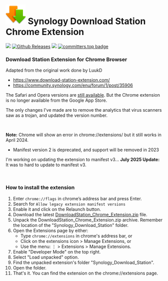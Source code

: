 <h1><img src="images/Icon-128.png" alt="" style="width: 64px; height: 64px;" /> Synology Download Station Chrome Extension</h1>


<a href="https://github.com/007revad/Synology_Download_Station_Chrome_Extension/releases"><img src="https://img.shields.io/github/release/007revad/Synology_HDD_db.svg"></a>
[![Github Releases](https://img.shields.io/github/downloads/007revad/synology_download_station_chrome_Extension/total.svg)](https://github.com/007revad/Synology_Download_Station_Chrome_Extension/releases)
<a href="https://hits.seeyoufarm.com"><img src="https://hits.seeyoufarm.com/api/count/incr/badge.svg?url=https%3A%2F%2Fgithub.com%2F007revad%2FSynology_Download_Station_Chrome_Extension&count_bg=%2379C83D&title_bg=%23555555&icon=&icon_color=%23E7E7E7&title=views&edge_flat=false"/></a>
[![committers.top badge](https://user-badge.committers.top/australia/007revad.svg)](https://user-badge.committers.top/australia/007revad)


### Download Station Extension for Chrome Browser

Adapted from the original work done by LuukD
- https://www.download-station-extension.com/
- https://community.synology.com/enu/forum/1/post/35906

The Safari and Opera versions are [still available](https://www.download-station-extension.com/). But the Chrome extension is no longer available from the Google App Store.

The only changes I've made are to remove the analytics that virus scanners saw as a trojan, and updated the version number. 

<br>

**Note:** Chrome will show an error in chrome://extensions/ but it still works in April 2024.
- Manifest version 2 is deprecated, and support will be removed in 2023

I'm working on updating the extension to manifest v3... **July 2025 Update:** It was to hard to update to manifest v3.

<br>

### How to install the extension
1. Enter `chrome://flags` in chrome’s address bar and press Enter.
2. Search for `Allow legacy extension manifest versions`
3. Enable it and click on the Relaunch button.
4. Download the latest [DownloadStation_Chrome_Extension.zip](https://github.com/007revad/Synology_Download_Station_Chrome_Extension/releases) file.
5. Unpack the DownloadStation_Chrome_Extension.zip archive. Remember the location of the "Synology_Download_Station" folder.
6. Open the Extensions page by either:
    - Type `chrome://extensions` in chrome's address bar, or
    - Click on the extensions icon > Manage Extensions, or
    - Use the menu: ⋮ > Extensions > Manage Extensions.
7. Enable "Developer Mode" on the top right.
8. Select "Load unpacked" option.
9. Find the unpacked extension's folder "Synology_Download_Station".
10. Open the folder.
11. That's it. You can find the extension on the chrome://extensions page.
